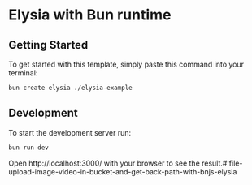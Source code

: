 # Elysia with Bun runtime

## Getting Started
To get started with this template, simply paste this command into your terminal:
```bash
bun create elysia ./elysia-example
```

## Development
To start the development server run:
```bash
bun run dev
```

Open http://localhost:3000/ with your browser to see the result.#   f i l e - u p l o a d - i m a g e - v i d e o - i n - b u c k e t - a n d - g e t - b a c k - p a t h - w i t h - b n j s - e l y s i a  
 